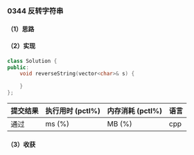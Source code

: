 ### 0344 反转字符串

#### （1）思路

#### （2）实现

```cpp
class Solution {
public:
    void reverseString(vector<char>& s) {

    }
};
```

| 提交结果 | 执行用时 (pctl%) | 内存消耗 (pctl%) | 语言 |
|:---------|:-----------------|:-----------------|:-----|
| 通过     |  ms (%)   |  MB (%)  | cpp  |

#### （3）收获
